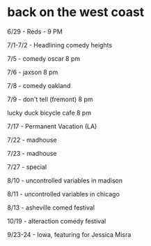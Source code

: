 
# back on the west coast
 
6/29 - Reds - 9 PM 

7/1-7/2 - Headlining comedy heights

7/5 - comedy oscar 8 pm

7/6 - jaxson 8 pm

7/8 - comedy oakland

7/9 - don't tell (fremont) 8 pm

lucky duck bicycle cafe 8 pm

7/17 - Permanent Vacation (LA)

7/22 - madhouse

7/23 - madhouse

7/27 - special

8/10 - uncontrolled variables in madison

8/11 - uncontrolled variables in chicago

8/13 - asheville comed festival

10/19 - alteraction comedy festival

9/23-24 - Iowa, featuring for Jessica Misra
